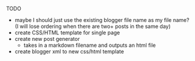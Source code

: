 TODO

- maybe I should just use the existing blogger file name as my file name? (I will lose ordering when there are two+ posts in the same day)
- create CSS/HTML template for single page
- create new post generator
    - takes in a markdown filename and outputs an html file
- create blogger xml to new css/html template
